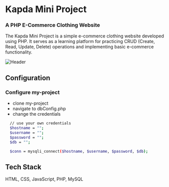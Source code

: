 
<h1 align="left">Kapda Mini Project</h1>
<h3 align="left">A PHP E-Commerce Clothing Website</h1>
<p clign="left">The Kapda Mini Project is a simple e-commerce clothing website developed using PHP. It serves as a learning platform for practicing CRUD (Create, Read, Update, Delete) operations and implementing basic e-commerce functionality.</p>

![Header](https://raw.githubusercontent.com/diwashTiwari/Mini-Cloth/master/assets/images/kapdaCoverImage.png "Header")

## Configuration

### Configure my-project <br/>

- clone my-project  <br/>
- navigate to dbConfig.php <br/>
- change the credentials <br/>

```bash
  // use your own credentials
  $hostname = "";
  $username = "";
  $password = "";
  $db = "";

  $conn = mysqli_connect($hostname, $username, $password, $db);
```

## Tech Stack

HTML, CSS, JavaScript, PHP, MySQL 


